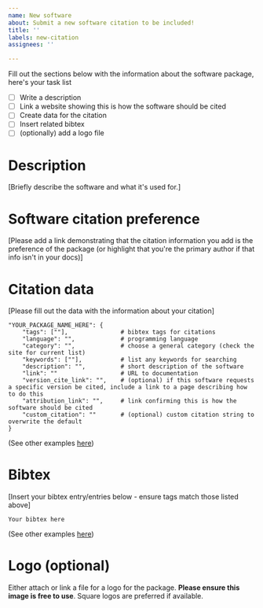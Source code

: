 ```yaml
---
name: New software
about: Submit a new software citation to be included!
title: ''
labels: new-citation
assignees: ''

---
```

Fill out the sections below with the information about the software package, here's your task list
- [ ] Write a description
- [ ] Link a website showing this is how the software should be cited
- [ ] Create data for the citation
- [ ] Insert related bibtex
- [ ] (optionally) add a logo file

# Description
[Briefly describe the software and what it's used for.]

# Software citation preference
[Please add a link demonstrating that the citation information you add is the preference of the package (or highlight that you're the primary author if that info isn't in your docs)]

# Citation data
[Please fill out the data with the information about your citation]
```
"YOUR_PACKAGE_NAME_HERE": {
    "tags": [""],               # bibtex tags for citations
    "language": "",             # programming language
    "category": "",             # choose a general category (check the site for current list)
    "keywords": [""],           # list any keywords for searching
    "description": "",          # short description of the software
    "link": ""                  # URL to documentation
    "version_cite_link": "",    # (optional) if this software requests a specific version be cited, include a link to a page describing how to do this
    "attribution_link": "",     # link confirming this is how the software should be cited
    "custom_citation": ""       # (optional) custom citation string to overwrite the default
}
```
(See other examples [here](https://github.com/TomWagg/software-citation-station/blob/main/data/citations.json))


# Bibtex
[Insert your bibtex entry/entries below - ensure tags match those listed above]
```
Your bibtex here
```
(See other examples [here](https://github.com/TomWagg/software-citation-station/blob/main/data/bibtex.bib))

# Logo (optional)
Either attach or link a file for a logo for the package. **Please ensure this image is free to use**. Square logos are preferred if available.